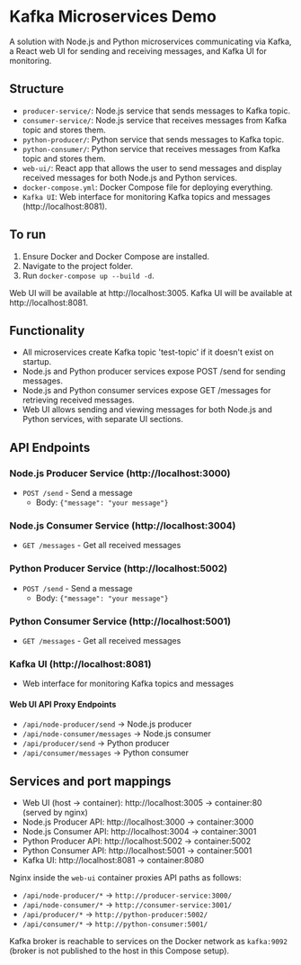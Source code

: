 # Kafka Microservices Demo

A solution with Node.js and Python microservices communicating via Kafka, a React web UI for sending and receiving messages, and Kafka UI for monitoring.

## Structure

- `producer-service/`: Node.js service that sends messages to Kafka topic.
- `consumer-service/`: Node.js service that receives messages from Kafka topic and stores them.
- `python-producer/`: Python service that sends messages to Kafka topic.
- `python-consumer/`: Python service that receives messages from Kafka topic and stores them.
- `web-ui/`: React app that allows the user to send messages and display received messages for both Node.js and Python services.
- `docker-compose.yml`: Docker Compose file for deploying everything.
- `Kafka UI`: Web interface for monitoring Kafka topics and messages (http://localhost:8081).

## To run

1. Ensure Docker and Docker Compose are installed.
2. Navigate to the project folder.
3. Run `docker-compose up --build -d`.

Web UI will be available at http://localhost:3005.
Kafka UI will be available at http://localhost:8081.

## Functionality

- All microservices create Kafka topic 'test-topic' if it doesn't exist on startup.
- Node.js and Python producer services expose POST /send for sending messages.
- Node.js and Python consumer services expose GET /messages for retrieving received messages.
- Web UI allows sending and viewing messages for both Node.js and Python services, with separate UI sections.

## API Endpoints


### Node.js Producer Service (http://localhost:3000)
- `POST /send` - Send a message
  - Body: `{"message": "your message"}`

### Node.js Consumer Service (http://localhost:3004)
- `GET /messages` - Get all received messages

### Python Producer Service (http://localhost:5002)
- `POST /send` - Send a message
  - Body: `{"message": "your message"}`

### Python Consumer Service (http://localhost:5001)
- `GET /messages` - Get all received messages

### Kafka UI (http://localhost:8081)
- Web interface for monitoring Kafka topics and messages

#### Web UI API Proxy Endpoints
- `/api/node-producer/send` → Node.js producer
- `/api/node-consumer/messages` → Node.js consumer
- `/api/producer/send` → Python producer
- `/api/consumer/messages` → Python consumer

## Services and port mappings

- Web UI (host -> container): http://localhost:3005 -> container:80 (served by nginx)
- Node.js Producer API: http://localhost:3000 -> container:3000
- Node.js Consumer API: http://localhost:3004 -> container:3001
- Python Producer API: http://localhost:5002 -> container:5002
- Python Consumer API: http://localhost:5001 -> container:5001
- Kafka UI: http://localhost:8081 -> container:8080


Nginx inside the `web-ui` container proxies API paths as follows:

- `/api/node-producer/*` → `http://producer-service:3000/`
- `/api/node-consumer/*` → `http://consumer-service:3001/`
- `/api/producer/*` → `http://python-producer:5002/`
- `/api/consumer/*` → `http://python-consumer:5001/`

Kafka broker is reachable to services on the Docker network as `kafka:9092` (broker is not published to the host in this Compose setup).